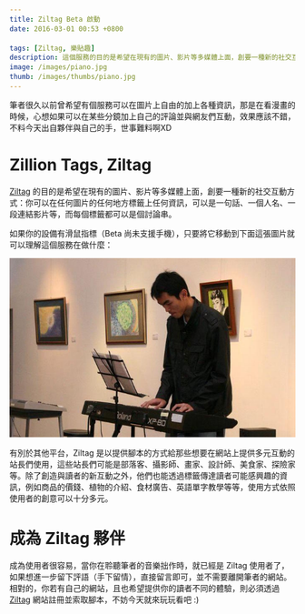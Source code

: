 ```yaml
---
title: Ziltag Beta 啟動
date: 2016-03-01 00:53 +0800

tags: [Ziltag, 樂貼趣]
description: 這個服務的目的是希望在現有的圖片、影片等多媒體上面，創要一種新的社交互動方式：你可以在任何圖片的任何地方標籤上任何資訊，可以是一句話、一個人名、一段連結影片等，而每個標籤都可以是個討論串。
image: /images/piano.jpg
thumb: /images/thumbs/piano.jpg
---
```


筆者很久以前曾希望有個服務可以在圖片上自由的加上各種資訊，那是在看漫畫的時候，心想如果可以在某些分鏡加上自己的評論並與網友們互動，效果應該不錯，不料今天出自夥伴與自己的手，世事難料啊XD

# Zillion Tags, Ziltag

[Ziltag][ziltag] 的目的是希望在現有的圖片、影片等多媒體上面，創要一種新的社交互動方式：你可以在任何圖片的任何地方標籤上任何資訊，可以是一句話、一個人名、一段連結影片等，而每個標籤都可以是個討論串。

<!-- more -->

如果你的設備有滑鼠指標（Beta 尚未支援手機），只要將它移動到下面這張圖片就可以理解這個服務在做什麼：

![tonytonyjan is playing the piano](/images/piano.jpg)

有別於其他平台，Ziltag 是以提供腳本的方式給那些想要在網站上提供多元互動的站長們使用，這些站長們可能是部落客、攝影師、畫家、設計師、美食家、探險家等。除了創造與讀者的新互動之外，他們也能透過標籤傳達讀者可能感興趣的資訊，例如商品的價錢、植物的介紹、食材廣告、英語單字教學等等，使用方式依照使用者的創意可以十分多元。

# 成為 Ziltag 夥伴

成為使用者很容易，當你在聆聽筆者的音樂拙作時，就已經是 Ziltag 使用者了，如果想進一步留下評語（手下留情），直接留言即可，並不需要離開筆者的網站。相對的，你若有自己的網站，且也希望提供你的讀者不同的體驗，則必須透過 [Ziltag][ziltag] 網站註冊並索取腳本，不妨今天就來玩玩看吧 :)

[ziltag]: https://ziltag.com